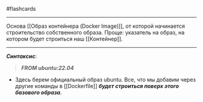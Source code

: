 #flashcards 
***
Основа [[Образ контейнера (Docker Image)]], от которой начинается строительство собственного образа.
Проще: указатель на образ, на котором будет строиться наш [[Контейнер]].
***
***Синтаксис***:
>***FROM ubuntu:22.04***
- Здесь берем официальный образ ubuntu. Все, что мы добавим через другие команды в [[Dockerfile]] ***будет строиться поверх этого базового образа***.
